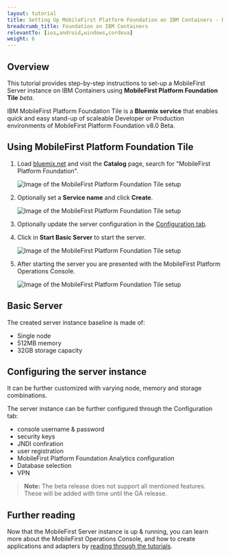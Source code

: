 ```yaml
---
layout: tutorial
title: Setting Up MobileFirst Platform Foundation on IBM Containers - Beta
breadcrumb_title: Foundation on IBM Containers
relevantTo: [ios,android,windows,cordova]
weight: 6
---
```

## Overview
This tutorial provides step-by-step instructions to set-up a MobileFirst Server instance on IBM Containers using **MobileFirst Platform Foundation Tile** *beta*.

IBM MobileFirst Platform Foundation Tile is a **Bluemix service** that enables quick and easy stand-up of scaleable Developer or Production environments of MobileFirst Platform Foundation v8.0 Beta.

## Using MobileFirst Platform Foundation Tile

1. Load [bluemix.net](http://bluemix.net) and visit the **Catalog** page, search for "MobileFirst Platform Foundation".

    ![Image of the MobileFirst Platform Foundation Tile setup](search-for-foundation.png)
    
2. Optionally set a **Service name** and click **Create**.

    ![Image of the MobileFirst Platform Foundation Tile setup](set-service-name.png)
    
3. Optionally update the server configuration in the [Configuration tab](#configuring-the-server-instance).

4. Click in **Start Basic Server** to start the server.

    ![Image of the MobileFirst Platform Foundation Tile setup](overview-page.png)

5. After starting the server you are presented with the MobileFirst Platform Operations Console.

    ![Image of the MobileFirst Platform Foundation Tile setup](console.png)

## Basic Server
The created server instance baseline is made of:

* Single node
* 512MB memory
* 32GB storage capacity

## Configuring the server instance
It can be further customized with varying node, memory and storage combinations.

The server instance can be further configured through the Configuration tab:

* console username &amp; password
* security keys
* JNDI confiration
* user registration
* MobileFirst Platform Foundation Analytics configuration
* Database selection
* VPN

> **Note:** The beta release does not support all mentioned features. These will be added with time until the GA release.

## Further reading
Now that the MobileFirst Server instance is up &amp; running, you can learn more about the MobileFirst Operations Console, and how to create applications and adapters by [reading through the tutorials](../../all-tutorials/).